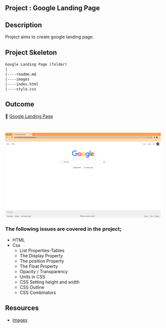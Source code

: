 ## Project : Google Landing Page

## Description

Project aims to create google landing page.

## Project Skeleton

```
Google Landing Page (folder)
|
|----readme.md
|----images
|----index.html
|----style.css
```

## Outcome

🔗 [Google Landing Page](https://cw-google-landing-page.netlify.app)

<br>

![Google Landing Page](google-landing.png)

### The following issues are covered in the project;

- HTML
- Css
  - List Properties-Tables
  - The Display Property
  - The position Property
  - The Float Property
  - Opacity / Transparency
  - Units in CSS
  - CSS Setting height and width
  - CSS Outline
  - CSS Combinators

## Resources

- [Images](./img)
